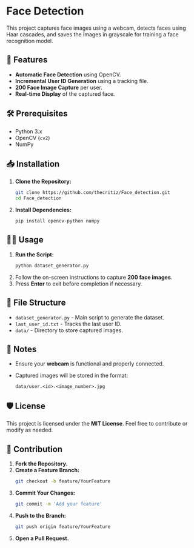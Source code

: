 # Face Detection

This project captures face images using a webcam, detects faces using Haar cascades, and saves the images in grayscale for training a face recognition model.

## 🚀 Features
- **Automatic Face Detection** using OpenCV.
- **Incremental User ID Generation** using a tracking file.
- **200 Face Image Capture** per user.
- **Real-time Display** of the captured face.

## 🛠️ Prerequisites
- Python 3.x
- OpenCV (`cv2`)
- NumPy

## 📥 Installation
1. **Clone the Repository:**
    ```bash
    git clone https://github.com/thecritiz/Face_detection.git
    cd Face_detection
    ```
2. **Install Dependencies:**
    ```bash
    pip install opencv-python numpy
    ```

## 🧑‍💻 Usage
1. **Run the Script:**
    ```bash
    python dataset_generator.py
    ```
2. Follow the on-screen instructions to capture **200 face images**.
3. Press **Enter** to exit before completion if necessary.

## 📁 File Structure
- `dataset_generator.py` - Main script to generate the dataset.
- `last_user_id.txt` - Tracks the last user ID.
- `data/` - Directory to store captured images.

## 📝 Notes
- Ensure your **webcam** is functional and properly connected.

- Captured images will be stored in the format:
    ```
    data/user.<id>.<image_number>.jpg
    ```

## 🛡️ License
This project is licensed under the **MIT License**. Feel free to contribute or modify as needed.

## 🤝 Contribution
1. **Fork the Repository.**
2. **Create a Feature Branch:**
    ```bash
    git checkout -b feature/YourFeature
    ```
3. **Commit Your Changes:**
    ```bash
    git commit -m 'Add your feature'
    ```
4. **Push to the Branch:**
    ```bash
    git push origin feature/YourFeature
    ```
5. **Open a Pull Request.**

